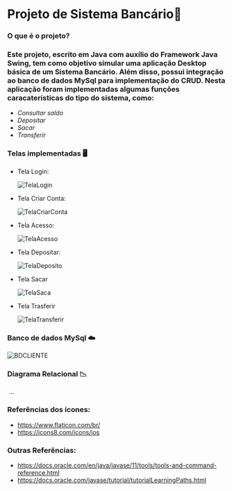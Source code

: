 # **Projeto de Sistema Bancário**:bank:

### **O que é o projeto?** 

### Este projeto, escrito em Java com auxílio do Framework Java Swing, tem como objetivo simular uma aplicação Desktop básica de um Sistema Bancário. Além disso, possui integração ao banco de dados MySql para implementação do CRUD. Nesta aplicação foram implementadas algumas funções caracaterísticas do tipo do sistema, como:

- *Consultar saldo*
- *Depositar*
- *Sacar*
- *Transferir*

### **Telas implementadas** :desktop_computer:

- Tela Login:

  ![TelaLogin](https://user-images.githubusercontent.com/53379935/145625682-4d6df52f-c04d-4f28-a3a0-a1fd80fd374a.png)
  


- Tela Criar Conta:

  ![TelaCriarConta](https://user-images.githubusercontent.com/53379935/145626160-4c7711fb-4b25-405e-8a54-11a4b02c44b9.png)

- Tela Acesso:

  ![TelaAcesso](https://user-images.githubusercontent.com/53379935/145625981-19042a5c-3ce8-4b61-ad2f-a6035ba99762.png)

- Tela Depositar:

  ![TelaDeposito](https://user-images.githubusercontent.com/53379935/145626058-c15d84bf-5f11-4c0c-8202-e4457864533f.png)

- Tela Sacar 

  ![TelaSaca](https://user-images.githubusercontent.com/53379935/145626060-d5b44410-8ec3-4d58-b716-bac1b4add55d.png)

- Tela Trasferir

  ![TelaTransferir](https://user-images.githubusercontent.com/53379935/145626061-9c55a1cb-7e6a-483d-8310-b8f29e50c4a7.png)



### **Banco de dados MySql** :cloud:

![BDCLIENTE](https://user-images.githubusercontent.com/53379935/145626201-1dc6d01e-910c-4b82-b241-85b0a2d6a23b.png)

### **Diagrama Relacional** :chart_with_downwards_trend:

​	...







### **Referências dos ícones**:

- https://www.flaticon.com/br/
- https://icons8.com/icons/ios

### **Outras Referências:**

- https://docs.oracle.com/en/java/javase/11/tools/tools-and-command-reference.html
- https://docs.oracle.com/javase/tutorial/tutorialLearningPaths.html

